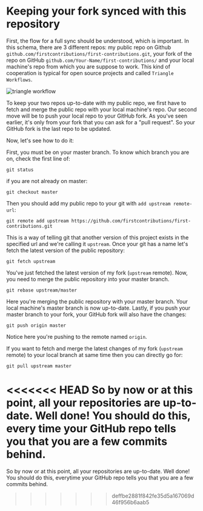 # Keeping your fork synced with this repository

First, the flow for a full sync should be understood, which is important. In this schema, there are 3 different repos: my public repo on Github `github.com/firstcontributions/first-contributions.git`, your fork of the repo on GitHub `github.com/Your-Name/first-contributions/` and your local machine's repo from which you are suppose to work. This kind of cooperation is typical for open source projects and called `Triangle Workflows`.

<img style="float;" src="https://firstcontributions.github.io/assets/additional-material/triangle_workflow.png" alt="triangle workflow" />

To keep your two repos up-to-date with my public repo, we first have to fetch and merge the public repo with your local machine's repo.
Our second move will be to push your local repo to your GitHub fork. As you've seen earlier, it's only from your fork that you can ask for a "pull request". So your GitHub fork is the last repo to be updated.

Now, let's see how to do it:

First, you must be on your master branch. To know which branch you are on, check the first line of:
```
git status
```
if you are not already on master:
```
git checkout master
```

Then you should add my public repo to your git with `add upstream remote-url`:
```
git remote add upstream https://github.com/firstcontributions/first-contributions.git
```
This is a way of telling git that another version of this project exists in the specified url and we're calling it `upstream`. Once your git has a name let's fetch the latest version of the public repository:
```
git fetch upstream
```

You've just fetched the latest version of my fork (`upstream` remote). Now, you need to merge the public repository into your master branch.
```
git rebase upstream/master
```
Here you're merging the public repository with your master branch. Your local machine's master branch is now up-to-date. Lastly, if you push your master branch to your fork, your GitHub fork will also have the changes:
```
git push origin master
```
Notice here you're pushing to the remote named `origin`.

If you want to fetch and merge the latest changes of my fork (`upstream` remote) to your local branch at same time then you can directly go for:
```
git pull upstream master
```

<<<<<<< HEAD
So by now or at this point, all your repositories are up-to-date. Well done! You should do this, every time your GitHub repo tells you that you are a few commits behind.
=======
So by now or at this point, all your repositories are up-to-date. Well done! You should do this, everytime your GitHub repo tells you that you are a few commits behind.
>>>>>>> deffbe2881f842fe35d5a167069d46f956b6aab5
